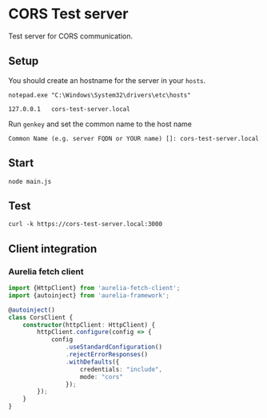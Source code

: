 # CORS Test server

Test server for CORS communication.

## Setup

You should create an hostname for the server in your `hosts`.
```shell
notepad.exe "C:\Windows\System32\drivers\etc\hosts"
```
```
127.0.0.1	cors-test-server.local
```

Run `genkey` and set the common name to the host name
```shell
Common Name (e.g. server FQDN or YOUR name) []: cors-test-server.local
```

## Start

```shell
node main.js
```

## Test
```shell
curl -k https://cors-test-server.local:3000
```

## Client integration

### Aurelia fetch client
```typescript
import {HttpClient} from 'aurelia-fetch-client';
import {autoinject} from 'aurelia-framework';

@autoinject()
class CorsClient {
    constructor(httpClient: HttpClient) {
        httpClient.configure(config => {
            config
                .useStandardConfiguration()
                .rejectErrorResponses()
                .withDefaults({
                    credentials: "include",
                    mode: "cors"
                });
        });
    }
}
```
